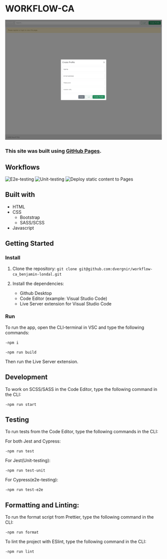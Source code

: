 # WORKFLOW-CA

![My-image](/assets/img/workflow_ca_readme_img.jpg)

### This site was built using [GitHub Pages](https://dvergnir.github.io/workflow-ca_benjamin-londal/).

## Workflows
![E2e-testing](https://github.com/dvergnir/workflow-ca_benjamin-londal/actions/workflows/e2e-test.yml/badge.svg)
![Unit-testing](https://github.com/dvergnir/workflow-ca_benjamin-londal/actions/workflows/unit-test.yml/badge.svg)
![Deploy static content to Pages](https://github.com/dvergnir/workflow-ca_benjamin-londal/actions/workflows/static.yml/badge.svg)

## Built with
- HTML
- CSS
  - Bootstrap
  - SASS/SCSS
- Javascript

## Getting Started
### Install
1. Clone the repository:
```git clone git@github.com:dvergnir/workflow-ca_benjamin-londal.git```


2. Install the dependencies:
   - Github Desktop
   - Code Editor (example: Visual Studio Code)
   - Live Server extension for Visual Studio Code
 
 ### Run
 To run the app, open the CLI-terminal in VSC and type the following commands:
 
 ```-npm i```
 
 ```-npm run build```
 
 Then run the Live Server extension.
 
 ## Development
 To work on SCSS/SASS in the Code Editor, type the following command in the CLI:
 
 ```-npm run start```
 
 ## Testing
 
 To run tests from the Code Editor, type the following commands in the CLI:
 
 For both Jest and Cypress:
 
 ```-npm run test```
 
 For Jest(Unit-testing):
 
 ```-npm run test-unit```
 
 For Cypress(e2e-testing):
 
 ```-npm run test-e2e```
 
 ## Formatting and Linting:
 
 To run the format script from Prettier, type the following command in the CLI:
 
 ```-npm run format```
 
 To lint the project with ESlint, type the following command in the CLI:
 
 ```-npm run lint```
 
 
 
 
 
 
 
 
 

